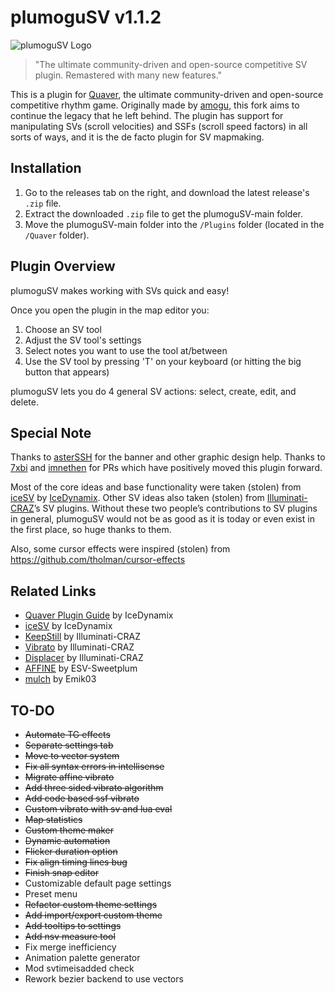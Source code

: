 # plumoguSV v1.1.2
<img src="./logo.png" alt="plumoguSV Logo">

> "The ultimate community-driven and open-source competitive SV plugin. Remastered with many new features."

This is a plugin for [Quaver](https://github.com/Quaver), the ultimate community-driven and open-source competitive rhythm game. Originally made by [amogu](https://github.com/kloi34), this fork aims to continue the legacy that he left behind. The plugin has support for manipulating SVs (scroll velocities) and SSFs (scroll speed factors) in all sorts of ways, and it is the de facto plugin for SV mapmaking.

## Installation
1. Go to the releases tab on the right, and download the latest release's `.zip` file.
2. Extract the downloaded `.zip` file to get the plumoguSV-main folder.
3. Move the plumoguSV-main folder into the `/Plugins` folder (located in the `/Quaver` folder).

## Plugin Overview 
plumoguSV makes working with SVs quick and easy!

Once you open the plugin in the map editor you:
1. Choose an SV tool
2. Adjust the SV tool's settings
3. Select notes you want to use the tool at/between
4. Use the SV tool by pressing 'T' on your keyboard (or hitting the big button that appears)

plumoguSV lets you do 4 general SV actions: select, create, edit, and delete.

## Special Note
Thanks to [asterSSH](https://github.com/asterssh) for the banner and other graphic design help. Thanks to [7xbi](https://github.com/7xbi) and [imnethen](https://github.com/imnethen) for PRs which have positively moved this plugin forward.

Most of the core ideas and base functionality were taken (stolen) from [iceSV](https://github.com/IceDynamix/iceSV) by [IceDynamix](https://github.com/IceDynamix).
Other SV ideas also taken (stolen) from [Illuminati-CRAZ](https://github.com/Illuminati-CRAZ)’s SV plugins.
Without these two people’s contributions to SV plugins in general, plumoguSV would not be as good as it is today or even exist in the first place, so huge thanks to them.

Also, some cursor effects were inspired (stolen) from https://github.com/tholman/cursor-effects

## Related Links
* [Quaver Plugin Guide](https://github.com/IceDynamix/QuaverPluginGuide/blob/master/quaver_plugin_guide.md) by IceDynamix
* [iceSV](https://github.com/IceDynamix/iceSV) by IceDynamix
* [KeepStill](https://github.com/Illuminati-CRAZ/KeepStill) by Illuminati-CRAZ
* [Vibrato](https://github.com/Illuminati-CRAZ/Vibrato) by Illuminati-CRAZ
* [Displacer](https://github.com/Illuminati-CRAZ/Displacer) by Illuminati-CRAZ
* [AFFINE](https://github.com/ESV-Sweetplum/AFFINE) by ESV-Sweetplum
* [mulch](https://github.com/Emik03/mulch) by Emik03

## TO-DO
* ~~Automate TG effects~~
* ~~Separate settings tab~~
* ~~Move to vector system~~
* ~~Fix all syntax errors in intellisense~~
* ~~Migrate affine vibrato~~
* ~~Add three sided vibrato algorithm~~
* ~~Add code based ssf vibrato~~
* ~~Custom vibrato with sv and lua eval~~
* ~~Map statistics~~
* ~~Custom theme maker~~
* ~~Dynamic automation~~
* ~~Flicker duration option~~
* ~~Fix align timing lines bug~~
* ~~Finish snap editor~~
* Customizable default page settings
* Preset menu
* ~~Refactor custom theme settings~~
* ~~Add import/export custom theme~~
* ~~Add tooltips to settings~~
* ~~Add nsv measure tool~~
* Fix merge inefficiency
* Animation palette generator
* Mod svtimeisadded check
* Rework bezier backend to use vectors
